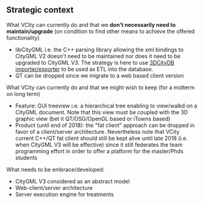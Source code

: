 ## Strategic context
What VCity can currently do and that we **don't necessarily need to maintain/upgrade** (on condition to find other means to achieve the offered functionality)
 * libCityGML i.e. the C++ parsing library allowing the xml bindings to CityGML V2 doesn't need to be maintained nor does it need to be upgraded to CityGML V3. The strategy is here to use [3DCityDB importer/exporter](https://github.com/3dcitydb/importer-exporter) to be used as ETL into the database.
  * QT can be dropped since we migrate to a web based client version
 
What VCity can currently do and that we might wish to keep (for a midterm on long term)  
 * Feature: GUI treeview i.e. a hierarchical tree enabling to view/walkd on a CityGML document. Note that this view must be coupled with the 3D graphic view (bet it QT/OSG/OpenGL based or iTowns based)
 * Product (until end of 2018): the "fat client" approach can be dropped in favor of a client/server architecture. Nevertheless note that VCity current C++/QT fat client should still be kept alive until late 2018 (i.e. when CityGML V3 will be effective) since it still federates the team programming effort in order to offer a platform for the master/Phds students
 
 What needs to be embrace/developed:
  * CityGML V3 considered as an abstract model
  * Web-client/server architecture
  * Server execution engine for treatments
 
